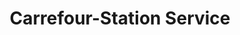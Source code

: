 ---
title: "Carrefour-Station Service"
url: /lezignan-corbieres/carrefour-station-service/
shop: gaz
---